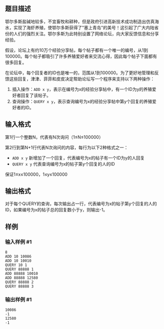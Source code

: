 ## 题目描述

鄂尔多斯盐碱地较多，不宜畜牧和耕种，但是政府引进高新技术成功制造出仿真海水，实现了海虾养殖，使鄂尔多斯获得了"塞上青岛"的美号！这引起了广大内陆省份的人们的强烈关注。鄂尔多斯为此特别设置了网络论坛，向大家反馈信息和分享经验。

假设，论坛上有约10万个经验分享帖，每个帖子都有一个唯一的编号，从1到100000。每个帖子都吸引了许多养殖爱好者来交流心得，因此每个帖子下面都有很多回复。

在论坛中，每个回复者的ID也是唯一的，范围从1到100000。为了更好地管理和反馈这些回复，津津、菲菲和皮皮决定帮助论坛写一个程序来支持以下两种操作：

1. 插入操作：`ADD x y`，表示在编号为x的经验分享帖中，有一个ID为y的养殖爱好者回复了该帖子。
2. 查询操作：`QUERY x y`，表示查询编号为x的经验分享帖中第y个回复的养殖爱好者的ID。

## 输入格式

第1行一个整数N，代表有N次询问（1≤N≤100000）

第2行到第N+1行代表N次询问的内容，每行为以下2种格式之一：
- `ADD x y` 新增加了一个回复，代表编号为x的帖子有一个ID为y的人回复
- `QUERY x y` 代表查询编号为x的帖子第y个回复的人的ID

保证1≤x≤100000，1≤y≤100000

## 输出格式

对于每个QUERY的查询，每次输出占一行，代表编号为x的帖子第y个回复的人的ID，如果编号为x的帖子总的回复数小于y，则输出-1。

## 样例

### 输入样例 #1
```
8
ADD 10 10086
ADD 10 10010
QUERY 10 1
QUERY 88888 1
ADD 88888 10010
ADD 88888 12580
QUERY 88888 2
QUERY 88888 3
```

### 输出样例 #1
```
10086
-1
12580
-1
```

